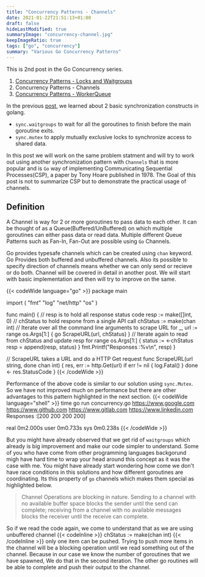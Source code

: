 ```yaml
---
title: "Concurrency Patterns - Channels"
date: 2021-01-22T21:51:13+01:00
draft: false
hideLastModified: true
summaryImage: "concurrency-channel.jpg" 
keepImageRatio: true
tags: ["go", "concurrency"]
summary: "Various Go Concurrency Patterns"
---
```

This is 2nd post in the Go Concurrency series.
1. [Concurrency Patterns - Locks and Waitgroups](/posts/go-concurrency/locks/)
2. Concurrency Patterns - Channels
3. [Concurrency Patterns - WorkerQueue](/posts/go-concurrency/workerqueue/)

In the previous [post](/posts/go_concurrency/locks/), we learned about 2 basic synchronization constructs in golang.
- `sync.waitgroups` to wait for all the goroutines to finish before the main goroutine exits.
- `sync.mutex` to apply mutually exclusive locks to synchronize access to shared data.

In this post we will work on the same problem statment and will try to work out using another synchronization pattern with `Channels` that is more popular and is `Go` way of implementing Communicating Sequential Processes(CSP), a paper by Tony Hoare published in 1978. The Goal of this post is not to summarize CSP but to demonstrate the practical usage of channels.

## Definition
A Channel is way for 2 or more goroutines to pass data to each other. It can be thought of as a Queue(Buffered/UnBuffered) on which multiple goroutines can either pass data or read data. Multiple different Queue Patterns such as Fan-In, Fan-Out are possible using `Go` Channels.

Go provides typesafe channels which can be created using `chan` keyword. Go Provides both buffered and unbuffered channels. Also its possible to specify direction of channels means whether we can only send or recieve or do both. Channel will be covered in detail in another post. We will start with basic implementation and then will try to improve on the same.

{{< codeWide language="go" >}}
package main

import (
	"fmt"
	"log"
	"net/http"
	"os"
)

func main() {
	// resp is to hold all response status code
	resp := make([]int, 0)
	// chStatus to hold respone from a single API call
	chStatus := make(chan int)
	// Iterate over all the command line arguments to scrape URL
	for _, url := range os.Args[1:] {
		go ScrapeURL(url, chStatus)
	}
	// Iterate again to read from chStatus and update resp
	for range os.Args[1:] {
		status := <-chStatus
		resp = append(resp, status)
	}
	fmt.Printf("Responses :%v\n", resp)
}

// ScrapeURL takes a URL and do a HTTP Get request
func ScrapeURL(url string, done chan int) {
	res, err := http.Get(url)
	if err != nil {
		log.Fatal()
	}
	done <- res.StatusCode
}
{{< /codeWide >}}

Performance of the above code is similar to our solution using `sync.Mutex`. So we have not improved much on performance but there are other advantages to this pattern highlighted in the next section.
{{< codeWide language="shell" >}}
time go run concurrency.go https://www.google.com https://www.github.com https://www.gitlab.com https://www.linkedin.com
Responses :[200 200 200 200]

real    0m2.000s
user    0m0.733s
sys     0m0.238s
{{< /codeWide >}}

But you might have already observed that we get rid of `waitgroups` which already is big improvement and make our code simpler to understand. Some of you who have come from other programming languages backgorund migh have hard time to wrap your head around this concept as it was the case with me. You might have already start wondering how come we don't have race conditions in this solutions and how different goroutines are coordinating. Its this property of `go` channels which makes them special as highlighted below.

> Channel Operations are blocking in nature. Sending to a channel with no available buffer space blocks the sender until the send can complete; receiving from a channel with no available messages blocks the receiver until the receive can complete.

So if we read the code again, we come to understand that as we are using unbuffered channel {{< codeInline >}} chStatus := make(chan int) {{< /codeInline >}} only one item can be pushed. Trying to push more items in the channel will be a blocking operation until we read something out of the channel. Because in our case we know the number of goroutines that we have spawned, We do that in the second iteration. The other go routines will be able to complete and push their output to the channel.
